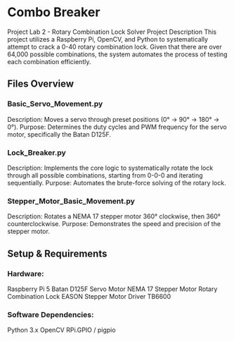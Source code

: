 # Combo Breaker
Project Lab 2 - Rotary Combination Lock Solver
Project Description
This project utilizes a Raspberry Pi, OpenCV, and Python to systematically attempt to crack a 0-40 rotary combination lock. Given that there are over 64,000 possible combinations, the system automates the process of testing each combination efficiently.

## Files Overview
### Basic_Servo_Movement.py
Description: Moves a servo through preset positions (0° → 90° → 180° → 0°).
Purpose: Determines the duty cycles and PWM frequency for the servo motor, specifically the Batan D125F.

### Lock_Breaker.py
Description: Implements the core logic to systematically rotate the lock through all possible combinations, starting from 0-0-0 and iterating sequentially.
Purpose: Automates the brute-force solving of the rotary lock.

### Stepper_Motor_Basic_Movement.py
Description: Rotates a NEMA 17 stepper motor 360° clockwise, then 360° counterclockwise.
Purpose: Demonstrates the speed and precision of the stepper motor.

## Setup & Requirements
### Hardware:
Raspberry Pi 5
Batan D125F Servo Motor
NEMA 17 Stepper Motor
Rotary Combination Lock
EASON Stepper Motor Driver TB6600
### Software Dependencies:
Python 3.x
OpenCV
RPi.GPIO / pigpio
